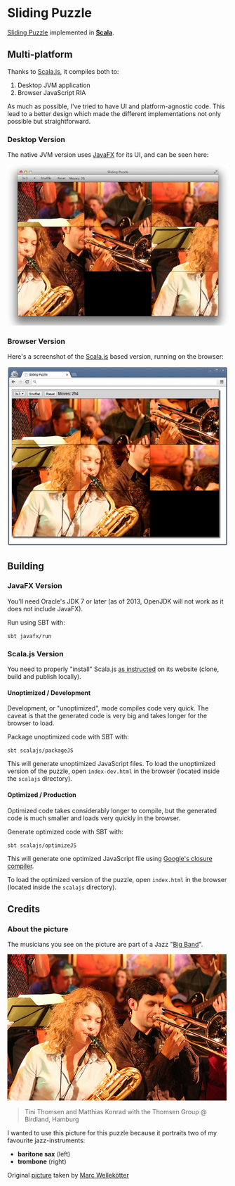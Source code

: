 # Sliding Puzzle

[Sliding Puzzle](http://en.wikipedia.org/wiki/Sliding_puzzle) implemented in [**Scala**](http://www.scala-lang.org/).

## Multi-platform

Thanks to [Scala.js](http://www.scala-js.org/), it compiles both to:

1. Desktop JVM application
2. Browser JavaScript RIA

As much as possible, I've tried to have UI and platform-agnostic code. This lead to a better design which made the different implementations not only possible but straightforward.

### Desktop Version

The native JVM version uses [JavaFX](http://en.wikipedia.org/wiki/JavaFX) for its UI, and can be seen here:

![image](images/screenshot-javafx.jpg)

### Browser Version

Here's a screenshot of the [Scala.js](http://www.scala-js.org/) based version, running on the browser:

![image](images/screenshot-browser.jpeg)

## Building

### JavaFX Version

You'll need Oracle's JDK 7 or later (as of 2013, OpenJDK will not work as it does not include JavaFX).

Run using SBT with:

```
sbt javafx/run
```

### Scala.js Version

You need to properly "install" Scala.js [as instructed](https://github.com/scala-js/scala-js/blob/master/README.md) on its website (clone, build and publish locally).

#### Unoptimized / Development

Development, or "unoptimized", mode compiles code very quick. The caveat is that the generated code is very big and takes longer for the browser to load.

Package unoptimized code with SBT with:

```
sbt scalajs/packageJS
```

This will generate unoptimized JavaScript files. To load the unoptimized version of the puzzle, open `index-dev.html` in the browser (located inside the `scalajs` directory).

#### Optimized / Production

Optimized code takes considerably longer to compile, but the generated code is much smaller and loads very quickly in the browser.

Generate optimized code with SBT with:

```
sbt scalajs/optimizeJS
```

This will generate one optimized JavaScript file using [Google's closure compiler](https://developers.google.com/closure/compiler/).

To load the optimized version of the puzzle, open `index.html` in the browser (located inside the `scalajs` directory).

## Credits

### About the picture

The musicians you see on the picture are part of a Jazz "[Big Band](http://en.wikipedia.org/wiki/Big_band)".

![image](images/original_small.jpg)

> Tini Thomsen and Matthias Konrad 
> with the Thomsen Group @ Birdland, Hamburg

I wanted to use this picture for this puzzle because it portraits two of my favourite jazz-instruments: 

* **baritone sax** (left)
* **trombone** (right)

Original [picture](http://www.flickr.com/photos/mawel/2322324186/) taken by [Marc Wellekötter](http://www.flickr.com/photos/mawel/)
